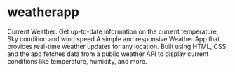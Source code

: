 # weatherapp
Current Weather: Get up-to-date information on the current temperature, Sky condition and wind speed.A simple and responsive Weather App that provides real-time weather updates for any location. Built using HTML, CSS, and the app fetches data from a public weather API to display current conditions like temperature, humidity, and more.


